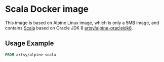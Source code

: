 Scala Docker image
==================

This image is based on Alpine Linux image, which is only a 5MB image, and contains
[Scala](http://www.scala-lang.org/) based on Oracle JDK 8
[artsy/alpine-oraclejdk8](https://hub.docker.com/r/artsy/alpine-oraclejdk8/).

Usage Example
-------------

```Dockerfile
FROM artsy/alpine-scala
```
